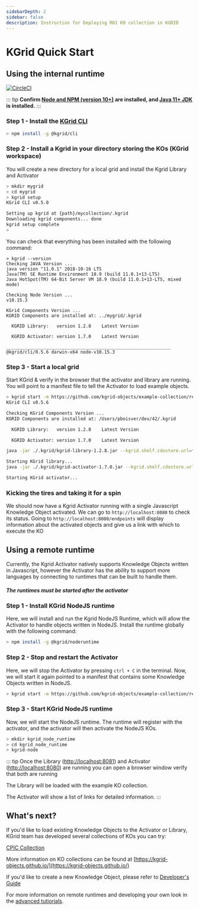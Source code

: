 ```yaml
---
sidebarDepth: 2
sidebar: false
description: Instruction for Deploying R01 KO collection in KGRID
--- 
```

# KGrid Quick Start 

## Using the internal runtime

[![CircleCI](https://circleci.com/gh/kgrid/guides.svg?style=svg)](https://circleci.com/gh/kgrid/guides)

::: tip
**Confirm [Node and NPM (version 10+)](https://nodejs.org) are 
installed, and [Java 11+ JDK](https://www.oracle.com/technetwork/java/javase/downloads/index.html) is installed.**
:::

### Step 1 - Install the [KGrid CLI](https://kgrid.org/kgrid-cli)

```bash
> npm install -g @kgrid/cli
```

### Step 2 - Install a Kgrid in your directory storing the KOs (KGrid workspace)

You will create a new directory for a local grid and install the 
Kgrid Library and Activator

```bash
> mkdir mygrid
> cd mygrid
> kgrid setup
KGrid CLI v0.5.0

Setting up kgrid at {path}/mycollection/.kgrid
Downloading kgrid components... done
kgrid setup complete
>
```
You can check that everything has been installed with the 
following command:  
```
> kgrid --version
Checking JAVA Version ...
java version "11.0.1" 2018-10-16 LTS
Java(TM) SE Runtime Environment 18.9 (build 11.0.1+13-LTS)
Java HotSpot(TM) 64-Bit Server VM 18.9 (build 11.0.1+13-LTS, mixed mode)

Checking Node Version ...
v10.15.3

KGrid Components Version ...
KGRID Components are installed at: ../mygrid/.kgrid

  KGRID Library:   version 1.2.8    Latest Version

  KGRID Activator: version 1.7.0    Latest Version

______________________________________________________________
@kgrid/cli/0.5.6 darwin-x64 node-v10.15.3
```
### Step 3 - Start a local grid

Start KGrid & verify in the browser that the activator and 
library are running. You will point to a manifest file to tell 
the Activator to load example objects.

```bash
> kgrid start -m https://github.com/kgrid-objects/example-collection/releases/download/4.2.1/getting-started-manifest.json
KGrid CLI v0.5.6

Checking KGrid Components Version ...
KGRID Components are installed at: /Users/pboisver/dev/42/.kgrid

  KGRID Library:   version 1.2.8    Latest Version

  KGRID Activator: version 1.7.0    Latest Version

java -jar ./.kgrid/kgrid-library-1.2.8.jar --kgrid.shelf.cdostore.url=filesystem:file:////Users/username/mygrid --server.port=8081 --kgrid.shelf.manifest=https://github.com/kgrid-objects/example-collection/releases/download/4.2.1/getting-started-manifest.json

Starting KGrid library...
java -jar ./.kgrid/kgrid-activator-1.7.0.jar --kgrid.shelf.cdostore.url=filesystem:file:////Users/username/mygrid --kgrid.shelf.manifest=https://github.com/kgrid-objects/example-collection/releases/download/4.2.1/getting-started-manifest.json

Starting KGrid activator...
```

### Kicking the tires and taking it for a spin

We should now have a Kgrid Activator running with a single 
Javascript Knowledge Object activated.
We can go to `http://localhost:8080` to check its status.
Going to `http://localhost:8080/endpoints` will display 
information about the activated objects and give us a link 
with which to execute the KO

## Using a remote runtime
Currently, the Kgrid Activator natively supports Knowledge 
Objects written in Javascript, however the Activator has 
the ability to support more languages by connecting to 
runtimes that can be built to handle them.
##### The runtimes must be started after the activator
### Step 1 - Install KGrid NodeJS runtime

Here, we will install and run the Kgrid NodeJS Runtime, 
which will allow the Activator to handle objects written in NodeJS.
Install the runtime globally with the following command:

```bash
> npm install -g @kgrid/noderuntime
```
### Step 2 - Stop and restart the Activator
Here, we will stop the Activator by pressing `ctrl + C` 
in the terminal.
Now, we will start it again pointed to a manifest that 
contains some Knowledge Objects written in NodeJS.
```bash
> kgrid start -m https://github.com/kgrid-objects/example-collection/releases/download/3.0.0/start-up-node-manifest.json
```
### Step 3 - Start KGrid NodeJS runtime
Now, we will start the NodeJS runtime. 
The runtime will register with the activator, 
and the activator will then activate the NodeJS KOs.
```bash
> mkdir kgrid_node_runtime
> cd kgrid_node_runtime
> kgrid-node
```

::: tip
Once the Library ([http://localhost:8081](http://localhost:8081)) and Activator ([http://localhost:8080](http://localhost:8080)) are running you can open a browser window verify that both are running

The Library will be loaded with the example KO collection.

The Activator will show a list of links for detailed information.
:::

## What's next?

If you'd like to load existing Knowledge Objects to the 
Activator or Library, KGrid team has developed several 
collections of KOs you can try:

[CPIC Collection](https://kgrid-objects.github.io/cpic-collection/deployment/)

More information on KO collections can be found at 
[https://kgrid-objects.github.io/](https://kgrid-objects.github.io/)

If you'd like to create a new Knowledge Object, please refer 
to [Developer's Guide](https://kgrid.org/guides/developer/)

For more information on remote runtimes and developing your 
own look in the [advanced tutiorials](/guides/tutorial/runtimes/overview).
